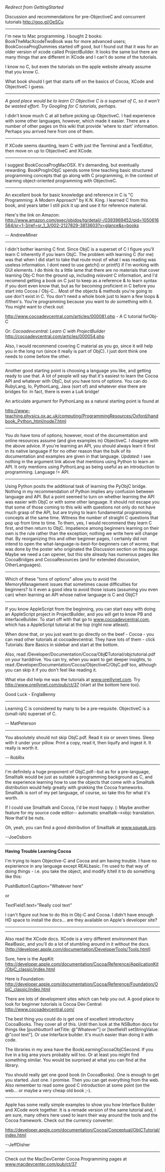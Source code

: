 *Redirect from GettingStarted*

Discussion and recommendations for pre-ObjectiveC and concurrent tutorials http://goo.gl/OeSCu

----

I'm new to Mac programming. I bought 2 books: BookTheMacXcodeTwoBook was for more advanced users; BookCocoaProgDummies started off good, but I found out that it was for an older version of xcode called ProjectBuilder. It looks the same but there are many things that are different in XCode and I can't do some of the tutorials.

I know no C, but even the tutorials on the apple website already assume that you know C.

What book should I get that starts off on the basics of Cocoa, XCode and ObjectiveC I guess.

----

*A good place would be to learn C! Objective C is a superset of C, so it won't be wasted effort. Try Googling for C tutorials, perhaps.*

I didn't know much C at all before picking up ObjectiveC. I had experience with some other languages, however, which made it easier. There are a number of other pages on this wiki that provide 'where to start' information. Perhaps you arrived here from one of them.

----

If XCode seems daunting, learn C with just the Terminal and a TextEditor, then move on up to ObjectiveC and XCode. 

----

I suggest BookCocoaProgMacOSX. It's demanding, but eventually rewarding. BookProgInObjC spends some time teaching basic structured programming concepts that go along with C programming, in the context of learning object-oriented programming with ObjectiveC.

----

An excellent book for basic knowledge and reference in C is "C Programming: A Modern Approach" by K.N. King.  I learned C from this book, and years latter I still pick it up and use it for reference material.

Here's the link on Amazon:
http://www.amazon.com/exec/obidos/tg/detail/-/0393969452/qid=1050616564/sr=1-3/ref=sr_1_3/002-2127829-3813603?v=glance&s=books

-- AndrewMiner 

----

I didn't bother learning C first.  Since ObjC is a superset of C I figure you'll learn C inherently if you learn ObjC.  The problem with learning C (for me) was that when I did start to take that route most of what I was reading was useless information.  I dont need to use getch() or printf() if I'm working with GUI elements.  I do think its a little lame that there are no materials that cover learning Obj-C fron the ground up, including _relevant_ C information, and I'd recomend getting a book on C just to keep as a reference & to learn syntax if you dont even know that, but as for becoming proficient in C before you start into Cocoa / Obj-C...  Most of the objects & methods you're going to use don't exist in C.  You don't need a whole book just to learn a few loops & if/then's.   You're programming because you want to *do* something with it. You might want to check out:

http://www.cocoadevcentral.com/articles/000081.php - A C tutorial forObj-C

Or: *Cocoadevcentral: Learn C with ProjectBuilder* http://cocoadevcentral.com/articles/000054.php

Also, I would recommend covering C material as you go, since it will help you in the long run (since it really is part of ObjC).  I just dont think one needs to come before the other.

----

Another good starting point is choosing a language you like, and getting ready to use that. A lot of people will say that it's easiest to learn the Cocoa API and whatever with ObjC, but you have tons of options. You can do RubyLang, Io, PythonLang, Java (sort of) and whatever else there are bridges for. In fact, there is even a LuA bridge!

An articulate argument for PythonLang as a natural starting point is found at

http://www-teaching.physics.ox.ac.uk/computing/ProgrammingResources/Oxford/handbook_Python_html/node7.html

----

You *do* have tons of options; however, most of the documentation and online resources assume (and give examples in) ObjectiveC. I disagree with the above advice. If you're learning an API, you should always learn it first in its native language if for no other reason than the bulk of its documentation and examples are given in that language. *Updated:* I see nothing in the argument link above that mentions using Python to learn an API. It only mentions using PythonLang as being useful as an introduction to programming. Language != API.

----

Using Python posits the additional task of learning the PyObjC bridge. Nothing in my recommendation of Python implies any confusion between language and API. But a point seemed to turn on whether learning the API was easier with ObjC or with some other language. It should not escape you that some of those coming to this wiki with questions not only do not have much grasp of the API, but are trying to learn fundamental programming concepts at the same time. Witness the number of straight C questions that pop up from time to time. To them, yes, I would recommend they learn C first, and then return to ObjC. Impatience among beginners learning on their own is the rule rather than the exception; nothing we write here will change that. By reorganizing this and other beginner pages, I certainly did not intend to open the what-language-is-best-for-beginners can of worms; that was done by the poster who originated the Discussion section on this page. Maybe we need a can opener, but this site already has numerous pages like CocoaBridges and CocoaResources (and for extended discussion, OtherLanguages).

----

Which of these "tons of options" allow you to avoid the MemoryManagement issues that sometimes cause difficulties for beginners? Is it even a good idea to avoid those issues (assuming you even can) when learning an API whose native language is C and ObjC?

----

If you know AppleScript from the beginning, you can start easy with doing an AppleScript project in ProjectBuilder, and you will get to know PB and InterfaceBuilder. To start off with that go to www.cocoadevcentral.com, which has a AppleScript tutorial at the top (right now atleast).

When done that, or you just want to go directly on the beef - Cocoa - you can read other tutorials at cocoadevcentral. They have lots of them - click Tutorials: Bare Basics in sidebar and start at the bottom.

Also, read /Developer/Documentation/Cocoa/Obj****C****Tutorial/objctutorial.pdf on your harddrive. You can try, when you want to get deeper insights, to read /Developer/Documentation/Cocoa/ObjectiveC/ObjC.pdf too, although you can skip it if you don't feel like reading it.

What else did help me was the tutorials at www.oreillynet.com. Try http://www.oreillynet.com/pub/ct/37 (start at the bottom here too).

Good Luck - EnglaBenny

----

Learning C is considered by many to be a pre-requisite. ObjectiveC is a (small-ish) superset of C.

-- MatPeterson

----

You absolutely should not skip ObjC.pdf. Read it six or seven times. Sleep with it under your pillow. Print a copy, read it, then liquify and ingest it. It really is worth it.

-- RobRix

----

I'm definitely a huge proponent of ObjC.pdf--but as for a pre-language, Smalltalk would be just as suitable a programming background as C, and the experience learning how to use the objects that come with a Smalltalk distribution would help greatly with grokking the Cocoa frameworks. Smalltalk is sort of my pet language, of course, so take this for what it's worth.

If I could use Smalltalk and Cocoa, I'd be most happy. (:
Maybe another feature for my source code editor-- automatic smalltalk-->objc translation.  Now that'd be nuts.

Oh, yeah, you can find a good distribution of Smalltalk at www.squeak.org.

--JoeOsborn

----

**Having Trouble Learning Cocoa**

I'm trying to learn Objective-C and Cocoa and am having trouble. I have no expierience in any language except REALbasic. I'm used to that way of doing things - i.e. you take the object, and modify it/tell it to do something like this:

PushButton1.Caption="Whatever here"

or

TextField1.text="Really cool text"

I can't figure out how to do this in Obj-C and Cocoa. I didn't have enough HD space to install the docs... are they available on Apple's developer site?

----

----

Also read the XCode docs. XCode is a very different environment than RealBasic, and you'll do a lot of stumbling around in it without the docs. [http://developer.apple.com/documentation/DeveloperTools/Tools.html]

Sure, here is the AppKit:
http://developer.apple.com/documentation/Cocoa/Reference/ApplicationKit/ObjC_classic/index.html

Here is Foundation:
http://developer.apple.com/documentation/Cocoa/Reference/Foundation/ObjC_classic/index.html

There are lots of development sites which can help you out.  A good place to look for beginner tutorials is Cocoa Dev Central:
http://www.cocoadevcentral.com/

The best thing you could do is get one of excellent introductory CocoaBooks.  They cover all of this. Until then look at the NSButton docs for things like [pushbutton1 setTitle: @"Whatever"] or [textfield1 setStringValue: @"cool text"].  Or use Interface builder.  It's much easier than doing it with code.

The libraries in my area have the BookLearningCocoaObjCSecond. If you live in a big area yours probably will too.  Or at least you might find something similar.  You would be surprised at what you can find at the library.

You should really get one good book (in CocoaBooks). One is enough to get you started. Just one. I promise. Then you can get everything from the web. Also remember to read some good C introduction at some point (on the web... or maybe a very cheap old book ;-).

----

Apple has some really simple examples to show you how Interface Builder and XCode work together.  It is a remade version of the same tutorial and, I am sure, many others here used to learn their way around the tools and the Cocoa framework.  Check out the currency converter:

http://developer.apple.com/documentation/Cocoa/Conceptual/ObjCTutorial/index.html

--JeffDisher

----

Check out the MacDevCenter Cocoa Programming pages at www.macdevcenter.com/pub/ct/37

